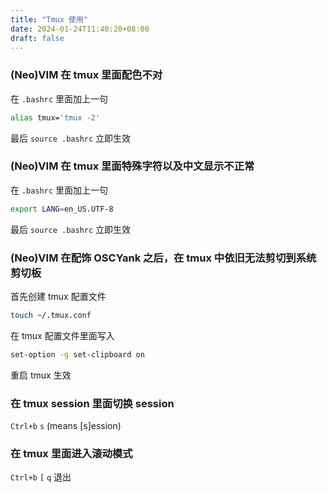 ```yaml
---
title: "Tmux 使用"
date: 2024-01-24T11:40:20+08:00
draft: false
---
```

### (Neo)VIM 在 tmux 里面配色不对
在 `.bashrc` 里面加上一句
```bash
alias tmux='tmux -2'
```
最后 `source .bashrc` 立即生效

### (Neo)VIM 在 tmux 里面特殊字符以及中文显示不正常
在 `.bashrc` 里面加上一句
```bash
export LANG=en_US.UTF-8
```
最后 `source .bashrc` 立即生效

### (Neo)VIM 在配饰 OSCYank 之后，在 tmux 中依旧无法剪切到系统剪切板
首先创建 tmux 配置文件
```bash
touch ~/.tmux.conf
```
在 tmux 配置文件里面写入
```bash
set-option -g set-clipboard on
```
重启 tmux 生效

### 在 tmux session 里面切换 session
`Ctrl+b` `s`    (means [s]ession)

### 在 tmux 里面进入滚动模式
`Ctrl+b` `[`
`q` 退出
